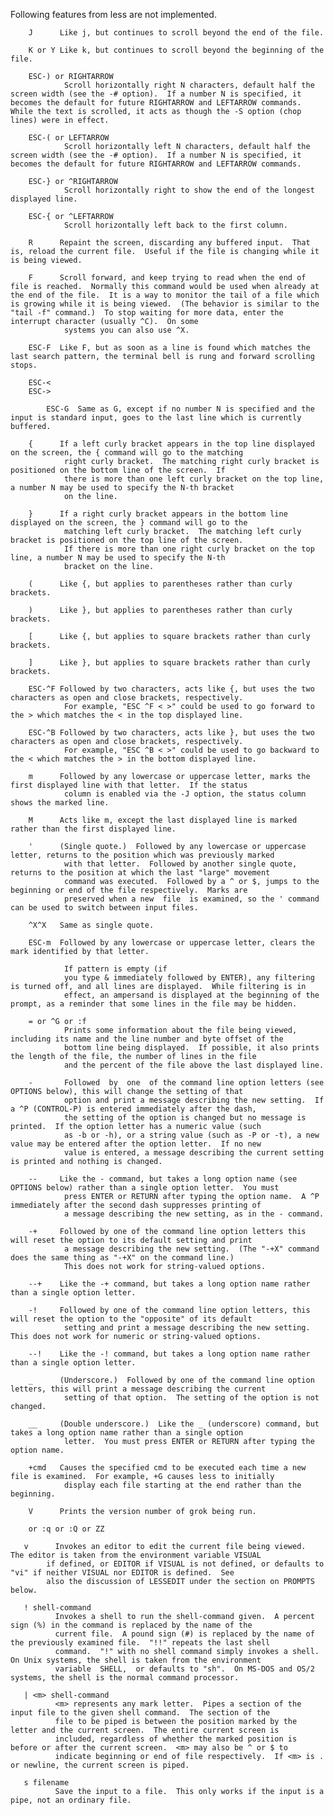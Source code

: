 Following features from less are not implemented.

        J      Like j, but continues to scroll beyond the end of the file.

        K or Y Like k, but continues to scroll beyond the beginning of the file.

        ESC-) or RIGHTARROW
                Scroll horizontally right N characters, default half the screen width (see the -# option).  If a number N is specified, it becomes the default for future RIGHTARROW and LEFTARROW commands.  While the text is scrolled, it acts as though the -S option (chop lines) were in effect.

        ESC-( or LEFTARROW
                Scroll horizontally left N characters, default half the screen width (see the -# option).  If a number N is specified, it becomes the default for future RIGHTARROW and LEFTARROW commands.

        ESC-} or ^RIGHTARROW
                Scroll horizontally right to show the end of the longest displayed line.

        ESC-{ or ^LEFTARROW
                Scroll horizontally left back to the first column.

        R      Repaint the screen, discarding any buffered input.  That is, reload the current file.  Useful if the file is changing while it is being viewed.

        F      Scroll forward, and keep trying to read when the end of file is reached.  Normally this command would be used when already at the end of the file.  It is a way to monitor the tail of a file which is growing while it is being viewed.  (The behavior is similar to the "tail -f" command.)  To stop waiting for more data, enter the interrupt character (usually ^C).  On some
                systems you can also use ^X.

        ESC-F  Like F, but as soon as a line is found which matches the last search pattern, the terminal bell is rung and forward scrolling stops.

        ESC-<
        ESC->

            ESC-G  Same as G, except if no number N is specified and the input is standard input, goes to the last line which is currently buffered.

        {      If a left curly bracket appears in the top line displayed on the screen, the { command will go to the matching
                right curly bracket.  The matching right curly bracket is positioned on the bottom line of the screen.  If
                there is more than one left curly bracket on the top line, a number N may be used to specify the N-th bracket
                on the line.

        }      If a right curly bracket appears in the bottom line displayed on the screen, the } command will go to the
                matching left curly bracket.  The matching left curly bracket is positioned on the top line of the screen.
                If there is more than one right curly bracket on the top line, a number N may be used to specify the N-th
                bracket on the line.

        (      Like {, but applies to parentheses rather than curly brackets.

        )      Like }, but applies to parentheses rather than curly brackets.

        [      Like {, but applies to square brackets rather than curly brackets.

        ]      Like }, but applies to square brackets rather than curly brackets.

        ESC-^F Followed by two characters, acts like {, but uses the two characters as open and close brackets, respectively.
                For example, "ESC ^F < >" could be used to go forward to the > which matches the < in the top displayed line.

        ESC-^B Followed by two characters, acts like }, but uses the two characters as open and close brackets, respectively.
                For example, "ESC ^B < >" could be used to go backward to the < which matches the > in the bottom displayed line.

        m      Followed by any lowercase or uppercase letter, marks the first displayed line with that letter.  If the status
                column is enabled via the -J option, the status column shows the marked line.

        M      Acts like m, except the last displayed line is marked rather than the first displayed line.

        '      (Single quote.)  Followed by any lowercase or uppercase letter, returns to the position which was previously marked
                with that letter.  Followed by another single quote, returns to the position at which the last "large" movement
                command was executed.  Followed by a ^ or $, jumps to the beginning or end of the file respectively.  Marks are
                preserved when a new  file  is examined, so the ' command can be used to switch between input files.

        ^X^X   Same as single quote.

        ESC-m  Followed by any lowercase or uppercase letter, clears the mark identified by that letter.

                If pattern is empty (if
                you type & immediately followed by ENTER), any filtering is turned off, and all lines are displayed.  While filtering is in
                effect, an ampersand is displayed at the beginning of the prompt, as a reminder that some lines in the file may be hidden.

        = or ^G or :f
                Prints some information about the file being viewed, including its name and the line number and byte offset of the
                bottom line being displayed.  If possible, it also prints the length of the file, the number of lines in the file
                and the percent of the file above the last displayed line.

        -       Followed  by  one  of the command line option letters (see OPTIONS below), this will change the setting of that
                option and print a message describing the new setting.  If a ^P (CONTROL-P) is entered immediately after the dash,
                the setting of the option is changed but no message is printed.  If the option letter has a numeric value (such
                as -b or -h), or a string value (such as -P or -t), a new value may be entered after the option letter.  If no new
                value is entered, a message describing the current setting is printed and nothing is changed.

        --     Like the - command, but takes a long option name (see OPTIONS below) rather than a single option letter.  You must
                press ENTER or RETURN after typing the option name.  A ^P immediately after the second dash suppresses printing of
                a message describing the new setting, as in the - command.

        -+     Followed by one of the command line option letters this will reset the option to its default setting and print
                a message describing the new setting.  (The "-+X" command does the same thing as "-+X" on the command line.)
                This does not work for string-valued options.

        --+    Like the -+ command, but takes a long option name rather than a single option letter.

        -!     Followed by one of the command line option letters, this will reset the option to the "opposite" of its default
                setting and print a message describing the new setting.  This does not work for numeric or string-valued options.

        --!    Like the -! command, but takes a long option name rather than a single option letter.

        _      (Underscore.)  Followed by one of the command line option letters, this will print a message describing the current
                setting of that option.  The setting of the option is not changed.

        __     (Double underscore.)  Like the _ (underscore) command, but takes a long option name rather than a single option
                letter.  You must press ENTER or RETURN after typing the option name.

        +cmd   Causes the specified cmd to be executed each time a new file is examined.  For example, +G causes less to initially
                display each file starting at the end rather than the beginning.

        V      Prints the version number of grok being run.

        or :q or :Q or ZZ

       v      Invokes an editor to edit the current file being viewed.  The editor is taken from the environment variable VISUAL
            if defined, or EDITOR if VISUAL is not defined, or defaults to "vi" if neither VISUAL nor EDITOR is defined.  See
            also the discussion of LESSEDIT under the section on PROMPTS below.

       ! shell-command
              Invokes a shell to run the shell-command given.  A percent sign (%) in the command is replaced by the name of the
              current file.  A pound sign (#) is replaced by the name of the previously examined file.  "!!" repeats the last shell
              command.  "!" with no shell command simply invokes a shell.  On Unix systems, the shell is taken from the environment
              variable  SHELL,  or defaults to "sh".  On MS-DOS and OS/2 systems, the shell is the normal command processor.

       | <m> shell-command
              <m> represents any mark letter.  Pipes a section of the input file to the given shell command.  The section of the
              file to be piped is between the position marked by the letter and the current screen.  The entire current screen is
              included, regardless of whether the marked position is before or after the current screen.  <m> may also be ^ or $ to
              indicate beginning or end of file respectively.  If <m> is . or newline, the current screen is piped.

       s filename
              Save the input to a file.  This only works if the input is a pipe, not an ordinary file.